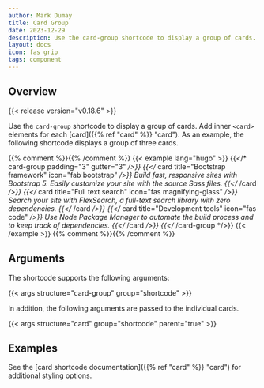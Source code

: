 ```yaml
---
author: Mark Dumay
title: Card Group
date: 2023-12-29
description: Use the card-group shortcode to display a group of cards.
layout: docs
icon: fas grip
tags: component
---
```


## Overview

{{< release version="v0.18.6" >}}

Use the `card-group` shortcode to display a group of cards. Add inner `<card>` elements for each [card]({{% ref "card" %}} "card"). As an example, the following shortcode displays a group of three cards.

{{% comment %}}<!-- markdownlint-disable MD037 -->{{% /comment %}}
{{< example lang="hugo" >}}
{{</* card-group padding="3" gutter="3" */>}}
    {{</* card title="Bootstrap framework" icon="fab bootstrap" */>}}
        Build fast, responsive sites with Bootstrap 5. Easily customize your site with the
        source Sass files.
    {{</* /card */>}}
    {{</* card title="Full text search" icon="fas magnifying-glass" */>}}
        Search your site with FlexSearch, a full-text search library with zero dependencies.
    {{</* /card */>}}
    {{</* card title="Development tools" icon="fas code" */>}}
        Use Node Package Manager to automate the build process and to keep track of
        dependencies.
    {{</* /card */>}}
{{</* /card-group */>}}
{{< /example >}}
{{% comment %}}<!-- markdownlint-enable MD037 -->{{% /comment %}}

## Arguments

The shortcode supports the following arguments:

{{< args structure="card-group" group="shortcode" >}}

In addition, the following arguments are passed to the individual cards.

{{< args structure="card" group="shortcode" parent="true" >}}

## Examples

See the [card shortcode documentation]({{% ref "card" %}} "card") for additional styling options.
